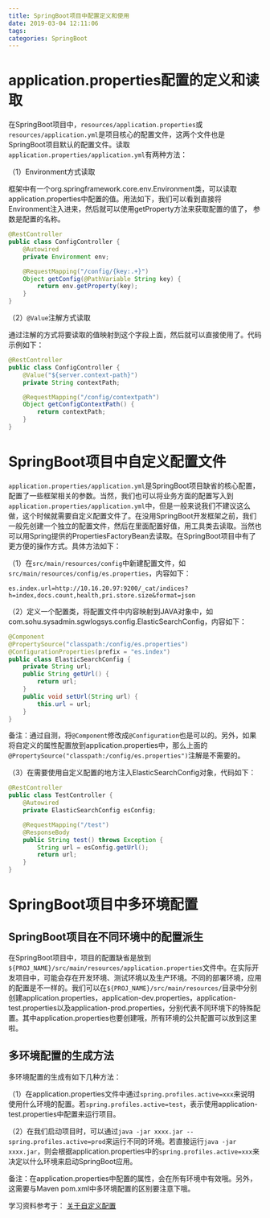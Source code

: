 ```yaml
---
title: SpringBoot项目中配置定义和使用
date: 2019-03-04 12:11:06
tags:
categories: SpringBoot
---
```


# application.properties配置的定义和读取

在SpringBoot项目中，`resources/application.properties`或`resources/application.yml`是项目核心的配置文件，这两个文件也是SpringBoot项目默认的配置文件。读取`application.properties/application.yml`有两种方法：

（1）Environment方式读取

框架中有一个org.springframework.core.env.Environment类，可以读取application.properties中配置的值。用法如下，我们可以看到直接将Environment注入进来，然后就可以使用getProperty方法来获取配置的值了， 参数是配置的名称。

```java
@RestController
public class ConfigController {
    @Autowired
    private Environment env;

    @RequestMapping("/config/{key:.+}")
    Object getConfig(@PathVariable String key) {
        return env.getProperty(key);
    }
}
```

（2）`@Value`注解方式读取

通过注解的方式将要读取的值映射到这个字段上面，然后就可以直接使用了。代码示例如下：

```java
@RestController
public class ConfigController {
    @Value("${server.context-path}")
    private String contextPath;

    @RequestMapping("/config/contextpath")
    Object getConfigContextPath() {
        return contextPath;
    }
}
```

# SpringBoot项目中自定义配置文件

`application.properties/application.yml`是SpringBoot项目缺省的核心配置，配置了一些框架相关的参数。当然，我们也可以将业务方面的配置写入到`application.properties/application.yml`中，但是一般来说我们不建议这么做，这个时候就需要自定义配置文件了。在没用SpringBoot开发框架之前，我们一般先创建一个独立的配置文件，然后在里面配置好值，用工具类去读取。当然也可以用Spring提供的PropertiesFactoryBean去读取。在SpringBoot项目中有了更方便的操作方式。具体方法如下：

（1）在`src/main/resources/config`中新建配置文件，如`src/main/resources/config/es.properties`，内容如下：

    es.index.url=http://10.16.20.97:9200/_cat/indices?h=index,docs.count,health,pri.store.size&format=json

（2）定义一个配置类，将配置文件中内容映射到JAVA对象中，如com.sohu.sysadmin.sgwlogsys.config.ElasticSearchConfig，内容如下：

```java
@Component
@PropertySource("classpath:/config/es.properties")
@ConfigurationProperties(prefix = "es.index")
public class ElasticSearchConfig {
    private String url;
    public String getUrl() {
        return url;
    }
    public void setUrl(String url) {
        this.url = url;
    }
}
```

备注：通过自测，将`@Component`修改成`@Configuration`也是可以的。另外，如果将自定义的属性配置放到application.properties中，那么上面的`@PropertySource("classpath:/config/es.properties")`注解是不需要的。

（3）在需要使用自定义配置的地方注入ElasticSearchConfig对象，代码如下：

```java
@RestController
public class TestController {
    @Autowired
    private ElasticSearchConfig esConfig;

    @RequestMapping("/test")
    @ResponseBody
    public String test() throws Exception {
        String url = esConfig.getUrl();
        return url;
    }
}
```

# SpringBoot项目中多环境配置

## SpringBoot项目在不同环境中的配置派生

在SpringBoot项目中，项目的配置缺省是放到`${PROJ_NAME}/src/main/resources/application.properties`文件中。在实际开发项目中，可能会存在开发环境、测试环境以及生产环境。不同的部署环境，应用的配置是不一样的。我们可以在`${PROJ_NAME}/src/main/resources/`目录中分别创建application.properties，application-dev.properties，application-test.properties以及application-prod.properties，分别代表不同环境下的特殊配置。其中application.properties也要创建哦，所有环境的公共配置可以放到这里啦。

## 多环境配置的生成方法

多环境配置的生成有如下几种方法：

（1）在application.properties文件中通过`spring.profiles.active=xxx`来说明使用什么环境的配置。若`spring.profiles.active=test`，表示使用application-test.properties中配置来运行项目。

（2）在我们启动项目时，可以通过`java -jar xxxx.jar --spring.profiles.active=prod`来运行不同的环境。若直接运行`java -jar xxxx.jar`，则会根据application.properties中的`spring.profiles.active=xxx`来决定以什么环境来启动SpringBoot应用。

备注：在application.properties中配置的属性，会在所有环境中有效哦。另外，这需要与Maven pom.xml中多环境配置的区别要注意下哦。

学习资料参考于：
[关于自定义配置](https://surpass-wei.github.io/2017/02/24/spring-boot1.5%E4%BB%A5%E4%B8%8A%E7%89%88%E6%9C%AC@ConfigurationProperties%E5%8F%96%E6%B6%88location%E6%B3%A8%E8%A7%A3%E5%90%8E%E7%9A%84%E6%9B%BF%E4%BB%A3%E6%96%B9%E6%A1%88/)
